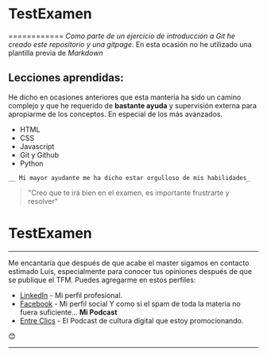 # TestExamen
============
_Como parte de un ejercicio de introducción a Git he creado este repositorio y una gitpage_. 
 En esta ocasión no he utilizado una plantilla previa de _Markdown_
## Lecciones aprendidas:  

He dicho en ocasiones anteriores que esta manteria ha sido un camino complejo y que he requerido de **bastante ayuda** y supervisión externa para apropiarme de los conceptos. En especial de los más avanzados. 

 * HTML
 * CSS
 * Javascript
 * Git y Github
 * Python
 
```
__ Mi mayor ayudante me ha dicho estar orgulloso de mis habilidades_

```
> "Creo que te irá bien en el examen, es importante frustrarte y resolver"
>

# TestExamen
-----------------

 Me encantaría que después de que acabe el master sigamos en contacto estimado Luis, especialmente para conocer tus opiniones después de que se publique el TFM. Puedes agregarme en estos perfiles: 
 
* [LinkedIn](https://www.linkedin.com/in/lindapatinocardenas/) - Mi perfil profesional.
* [Facebook](https://www.facebook.com/lindapatcar) - Mi perfil social 
 Y como si el spam de toda la materia no fuera suficiente... **Mi Podcast**
* [Entre Clics](https://www.spreaker.com/show/entre-clics) - El Podcast de cultura digital que estoy promocionando. 


 😊

---

